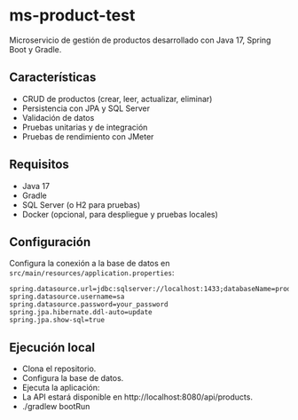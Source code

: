 # ms-product-test

Microservicio de gestión de productos desarrollado con Java 17, Spring Boot y Gradle.

## Características

- CRUD de productos (crear, leer, actualizar, eliminar)
- Persistencia con JPA y SQL Server
- Validación de datos
- Pruebas unitarias y de integración
- Pruebas de rendimiento con JMeter

## Requisitos

- Java 17
- Gradle
- SQL Server (o H2 para pruebas)
- Docker (opcional, para despliegue y pruebas locales)

## Configuración
Configura la conexión a la base de datos en `src/main/resources/application.properties`:

```properties
spring.datasource.url=jdbc:sqlserver://localhost:1433;databaseName=products
spring.datasource.username=sa
spring.datasource.password=your_password
spring.jpa.hibernate.ddl-auto=update
spring.jpa.show-sql=true
```

## Ejecución local
- Clona el repositorio.
- Configura la base de datos.
- Ejecuta la aplicación:
- La API estará disponible en http://localhost:8080/api/products.
- ./gradlew bootRun